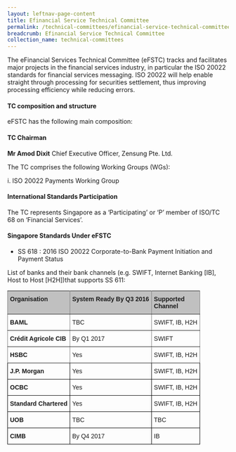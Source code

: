 ```yaml
---
layout: leftnav-page-content
title: Efinancial Service Technical Committee
permalink: /technical-committees/efinancial-service-technical-committee/
breadcrumb: Efinancial Service Technical Committee
collection_name: technical-committees
---
```


The eFinancial Services Technical Committee (eFSTC) tracks and facilitates major projects in the financial services industry, in particular the ISO 20022 standards for financial services messaging. ISO 20022 will help enable straight through processing for securities settlement, thus improving processing efficiency while reducing errors.

#### TC composition and structure
eFSTC has the following main composition:

#### TC Chairman

**Mr Amod Dixit**
Chief Executive Officer, Zensung Pte. Ltd.

The TC comprises the following Working Groups (WGs):

i. ISO 20022 Payments Working Group


#### International Standards Participation
The TC represents Singapore as a ‘Participating’ or ‘P’ member of ISO/TC 68 on ‘Financial Services’.


#### Singapore Standards Under eFSTC

* SS 618 : 2016   ISO 20022 Corporate-to-Bank Payment Initiation and Payment Status


List of banks and their bank channels (e.g. SWIFT, Internet Banking [IB], Host to Host [H2H])that supports SS 611:

  <style type="text/css">
.tg  {border-collapse:collapse;border-spacing:0;}
.tg td{font-family:Arial, sans-serif;font-size:14px;padding:10px 5px;border-style:solid;border-width:1px;overflow:hidden;word-break:normal;border-color:black;}
.tg th{font-family:Arial, sans-serif;font-size:14px;font-weight:normal;padding:10px 5px;border-style:solid;border-width:1px;overflow:hidden;word-break:normal;border-color:black;}
.tg .tg-1wig{font-weight:bold;text-align:left;vertical-align:top}
.tg .tg-6e8n{font-weight:bold;background-color:#c0c0c0;border-color:inherit;text-align:left;vertical-align:top}
.tg .tg-fymr{font-weight:bold;border-color:inherit;text-align:left;vertical-align:top}
.tg .tg-0pky{border-color:inherit;text-align:left;vertical-align:top}
.tg .tg-0lax{text-align:left;vertical-align:top}
</style>
<table class="tg">
  <tr>
    <th class="tg-6e8n">Organisation</th>
    <th class="tg-6e8n">System Ready By Q3 2016</th>
    <th class="tg-6e8n">Supported<br>Channel</th>
  </tr>
  <tr>
    <td class="tg-fymr">BAML</td>
    <td class="tg-0pky">TBC</td>
    <td class="tg-0pky">SWIFT, IB, H2H</td>
  </tr>
  <tr>
    <td class="tg-fymr">Crédit Agricole CIB</td>
    <td class="tg-0pky">By Q1 2017</td>
    <td class="tg-0pky">SWIFT</td>
  </tr>
  <tr>
    <td class="tg-fymr">HSBC</td>
    <td class="tg-0pky">Yes</td>
    <td class="tg-0pky">SWIFT, IB, H2H</td>
  </tr>
  <tr>
    <td class="tg-1wig">J.P. Morgan</td>
    <td class="tg-0lax">Yes</td>
    <td class="tg-0lax">SWIFT, IB, H2H</td>
  </tr>
  <tr>
    <td class="tg-1wig">OCBC</td>
    <td class="tg-0lax">Yes</td>
    <td class="tg-0lax">SWIFT, IB, H2H</td>
  </tr>
  <tr>
    <td class="tg-1wig">Standard Chartered</td>
    <td class="tg-0lax">Yes</td>
    <td class="tg-0lax">SWIFT, IB, H2H</td>
  </tr>
  <tr>
    <td class="tg-1wig">UOB</td>
    <td class="tg-0lax">TBC</td>
    <td class="tg-0lax">TBC</td>
  </tr>
  <tr>
    <td class="tg-1wig">CIMB</td>
    <td class="tg-0lax">By Q4 2017</td>
    <td class="tg-0lax">IB</td>
  </tr>
</table>
